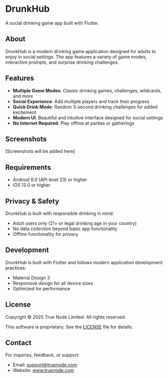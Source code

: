 # DrunkHub

A social drinking game app built with Flutter.

## About

DrunkHub is a modern drinking game application designed for adults to enjoy in social settings. The app features a variety of game modes, interactive prompts, and surprise drinking challenges.

## Features

- **Multiple Game Modes**: Classic drinking games, challenges, wildcards, and more
- **Social Experience**: Add multiple players and track their progress
- **Quick Drink Mode**: Random 3-second drinking challenges for added excitement
- **Modern UI**: Beautiful and intuitive interface designed for social settings
- **No Internet Required**: Play offline at parties or gatherings

## Screenshots

[Screenshots will be added here]

## Requirements

- Android 6.0 (API level 23) or higher
- iOS 12.0 or higher

## Privacy & Safety

DrunkHub is built with responsible drinking in mind:
- Adult users only (21+ or legal drinking age in your country)
- No data collection beyond basic app functionality
- Offline functionality for privacy

## Development

DrunkHub is built with Flutter and follows modern application development practices:
- Material Design 3
- Responsive design for all device sizes
- Optimized for performance

## License

Copyright © 2025 True Node Limited. All rights reserved.

This software is proprietary. See the [LICENSE](LICENSE) file for details.

## Contact

For inquiries, feedback, or support:
- Email: support@truenode.com
- Website: www.truenode.com
